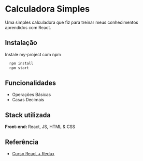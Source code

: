 
# Calculadora Simples

Uma simples calculadora que fiz para treinar meus conhecimentos aprendidos com React.


## Instalação

Instale my-project com npm

```bash
  npm install
  npm start
```


## Funcionalidades

- Operações Básicas
- Casas Decimais


## Stack utilizada

**Front-end:** React, JS, HTML & CSS


## Referência

 - [Curso React + Redux](https://www.udemy.com/share/101ypm3@ypUH2_z5rNS2bFJnmlOIiCqDjwtH9NfNPv5yWye3HX5dELawVakUBUAFC8GHdfT4/)
